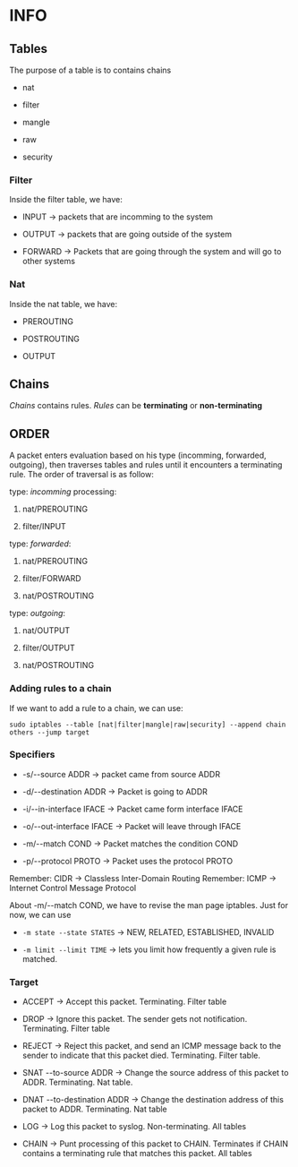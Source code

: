 # INFO

## Tables

The purpose of a table is to contains chains

* nat

* filter

* mangle

* raw

* security

### Filter

Inside the filter table, we have:

* INPUT -> packets that are incomming to the system

* OUTPUT -> packets that are going outside of the system

* FORWARD -> Packets that are going through the system and will go to other systems

### Nat

Inside the nat table, we have:

* PREROUTING

* POSTROUTING

* OUTPUT

## Chains

*Chains* contains rules. *Rules* can be __terminating__ or __non-terminating__

## ORDER

A packet enters evaluation based on his type (incomming, forwarded, outgoing), then traverses tables and rules
until it encounters a terminating rule.
The order of traversal is as follow:

type: *incomming* 
processing: 

1) nat/PREROUTING 

2) filter/INPUT

type: *forwarded*:

1) nat/PREROUTING

2) filter/FORWARD

3) nat/POSTROUTING

type: *outgoing*:

1) nat/OUTPUT

2) filter/OUTPUT

3) nat/POSTROUTING

### Adding rules to a chain

If we want to add a rule to a chain, we can use:

`sudo iptables --table [nat|filter|mangle|raw|security] --append chain others --jump target`

### Specifiers

* -s/--source ADDR -> packet came from source ADDR

* -d/--destination ADDR -> Packet is going to ADDR

* -i/--in-interface IFACE -> Packet came form interface IFACE

* -o/--out-interface IFACE -> Packet will leave through IFACE

* -m/--match COND -> Packet matches the condition COND

* -p/--protocol PROTO -> Packet uses the protocol PROTO

Remember: CIDR -> Classless Inter-Domain Routing
Remember: ICMP -> Internet Control Message Protocol

About -m/--match COND, we have to revise the man page iptables.
Just for now, we can use 

* `-m state --state STATES` -> NEW, RELATED, ESTABLISHED, INVALID

* `-m limit --limit TIME` -> lets you limit how frequently a given rule is matched.

### Target

* ACCEPT -> Accept this packet. Terminating. Filter table

* DROP -> Ignore this packet. The sender gets not notification. Terminating. Filter table

* REJECT -> Reject this packet, and send an ICMP message back to the sender to indicate that this packet died. Terminating. Filter table.

* SNAT --to-source ADDR -> Change the source address of this packet to ADDR. Terminating. Nat table.

* DNAT --to-destination ADDR -> Change the destination address of this packet to ADDR. Terminating. Nat table

* LOG -> Log this packet to syslog. Non-terminating. All tables

* CHAIN -> Punt processing of this packet to CHAIN. Terminates if CHAIN contains a terminating rule that matches this packet. All tables
